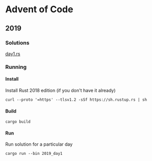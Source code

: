 # Advent of Code

## 2019

### Solutions

[day1.rs](2019/src/day1.rs)

### Running

#### Install

Install Rust 2018 edition (if you don't have it already)

```
curl --proto '=https' --tlsv1.2 -sSf https://sh.rustup.rs | sh
```

#### Build

```
cargo build
```

#### Run

Run solution for a particular day
```
cargo run --bin 2019_day1
```
